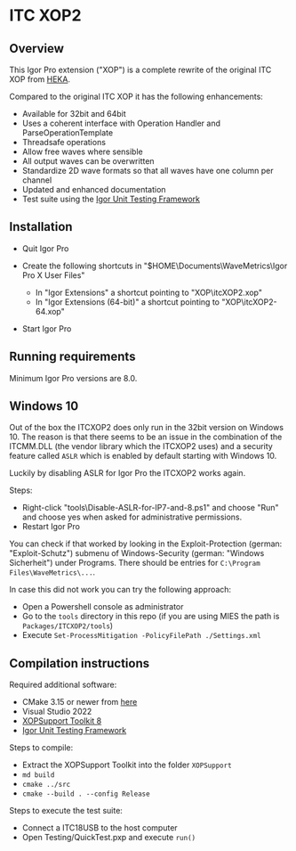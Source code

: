 # ITC XOP2

## Overview

This Igor Pro extension ("XOP") is a complete rewrite of the original ITC XOP
from [HEKA](http://heka.com/downloads/downloads_main.html#down_xops).

Compared to the original ITC XOP it has the following enhancements:

  - Available for 32bit and 64bit
  - Uses a coherent interface with Operation Handler and
    ParseOperationTemplate
  - Threadsafe operations
  - Allow free waves where sensible
  - All output waves can be overwritten
  - Standardize 2D wave formats so that all waves have one column
    per channel
  - Updated and enhanced documentation
  - Test suite using the [Igor Unit Testing Framework](https://github.com/byte-physics/igor-unit-testing-framework)

## Installation

- Quit Igor Pro
- Create the following shortcuts in "$HOME\\Documents\\WaveMetrics\\Igor Pro X User Files"

  - In "Igor Extensions" a shortcut pointing to "XOP\itcXOP2.xop"
  - In "Igor Extensions (64-bit)" a shortcut pointing to "XOP\itcXOP2-64.xop"

- Start Igor Pro

## Running requirements
Minimum Igor Pro versions are 8.0.

## Windows 10

Out of the box the ITCXOP2 does only run in the 32bit version on Windows 10.
The reason is that there seems to be an issue in the combination of the
ITCMM.DLL (the vendor library which the ITCXOP2 uses) and a security feature
called `ASLR` which is enabled by default starting with Windows 10.

Luckily by disabling ASLR for Igor Pro the ITCXOP2 works again.

Steps:
- Right-click "tools\\Disable-ASLR-for-IP7-and-8.ps1" and choose "Run" and
  choose yes when asked for administrative permissions.
- Restart Igor Pro

You can check if that worked by looking in the Exploit-Protection (german:
"Exploit-Schutz") submenu of Windows-Security (german: "Windows Sicherheit")
under Programs. There should be entries for `C:\Program Files\WaveMetrics\...`.

In case this did not work you can try the following approach:
- Open a Powershell console as administrator
- Go to the `tools` directory in this repo (if you are using MIES the path is `Packages/ITCXOP2/tools`)
- Execute `Set-ProcessMitigation -PolicyFilePath ./Settings.xml`

## Compilation instructions

Required additional software:

- CMake 3.15 or newer from [here](https://cmake.org)
- Visual Studio 2022
- [XOPSupport Toolkit 8](https://www.wavemetrics.com/products/xoptoolkit/xoptoolkit.htm)
- [Igor Unit Testing Framework](https://github.com/byte-physics/igor-unit-testing-framework)

Steps to compile:

- Extract the XOPSupport Toolkit into the folder `XOPSupport`
- `md build`
- `cmake ../src`
- `cmake --build . --config Release`

Steps to execute the test suite:

- Connect a ITC18USB to the host computer
- Open Testing/QuickTest.pxp and execute `run()`
